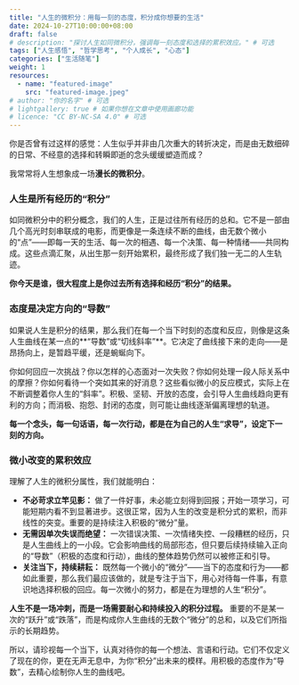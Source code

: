 ```yaml
---
title: "人生的微积分：用每一刻的态度，积分成你想要的生活"
date: 2024-10-27T10:00:00+08:00
draft: false
# description: "探讨人生如同微积分，强调每一刻态度和选择的累积效应。" # 可选
tags: ["人生感悟", "哲学思考", "个人成长", "心态"]
categories: ["生活随笔"]
weight: 1
resources:
  - name: "featured-image"
    src: "featured-image.jpeg"
# author: "你的名字" # 可选
# lightgallery: true # 如果你想在文章中使用画廊功能
# licence: "CC BY-NC-SA 4.0" # 可选
---
```


你是否曾有过这样的感觉：人生似乎并非由几次重大的转折决定，而是由无数细碎的日常、不经意的选择和转瞬即逝的念头缓缓塑造而成？

我常常将人生想象成一场**漫长的微积分**。

### 人生是所有经历的“积分”

如同微积分中的积分概念，我们的人生，正是过往所有经历的总和。它不是一部由几个高光时刻串联成的电影，而更像是一条连续不断的曲线，由无数个微小的“点”——即每一天的生活、每一次的相遇、每一个决策、每一种情绪——共同构成。这些点滴汇聚，从出生那一刻开始累积，最终形成了我们独一无二的人生轨迹。

**你今天是谁，很大程度上是你过去所有选择和经历“积分”的结果。**

### 态度是决定方向的“导数”

如果说人生是积分的结果，那么我们在每一个当下时刻的态度和反应，则像是这条人生曲线在某一点的**“导数”或“切线斜率”**。它决定了曲线接下来的走向——是昂扬向上，是暂趋平缓，还是蜿蜒向下。

你如何回应一次挑战？你以怎样的心态面对一次失败？你如何处理一段人际关系中的摩擦？你如何看待一个突如其来的好消息？这些看似微小的反应模式，实际上在不断调整着你人生的“斜率”。积极、坚韧、开放的态度，会引导人生曲线趋向更有利的方向；而消极、抱怨、封闭的态度，则可能让曲线逐渐偏离理想的轨道。

**每一个念头，每一句话语，每一次行动，都是在为自己的人生“求导”，设定下一刻的方向。**

### 微小改变的累积效应

理解了人生的微积分属性，我们就能明白：

*   **不必苛求立竿见影：** 做了一件好事，未必能立刻得到回报；开始一项学习，可能短期内看不到显著进步。这很正常，因为人生的改变是积分式的累积，而非线性的突变。重要的是持续注入积极的“微分”量。
*   **无需因单次失误而绝望：** 一次错误决策、一次情绪失控、一段糟糕的经历，只是人生曲线上的一小段。它会影响曲线的局部形态，但只要后续持续输入正向的“导数”（积极的态度和行动），曲线的整体趋势仍然可以被修正和引导。
*   **关注当下，持续耕耘：** 既然每一个微小的“微分”——当下的态度和行为——都如此重要，那么我们最应该做的，就是专注于当下，用心对待每一件事，有意识地选择积极的回应。每一次微小的努力，都是在为理想的人生“积分”。

**人生不是一场冲刺，而是一场需要耐心和持续投入的积分过程。** 重要的不是某一次的“跃升”或“跌落”，而是构成你人生曲线的无数个“微分”的总和，以及它们所指示的长期趋势。

所以，请珍视每一个当下，认真对待你的每一个想法、言语和行动。它们不仅定义了现在的你，更在无声无息中，为你“积分”出未来的模样。用积极的态度作为“导数”，去精心绘制你人生的曲线吧。

